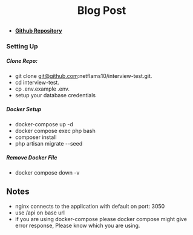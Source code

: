 # <p align="center">Blog Post</p>

- **[Github Repository](https://github.com/netflams10/interview-test)**

### Setting Up

##### Clone Repo:

- git clone git@github.com:netflams10/interview-test.git.
- cd interview-test.
- cp .env.example .env.
- setup your database credentials

##### Docker Setup
- docker-compose up -d
- docker compose exec php bash
- composer install
- php artisan migrate --seed

##### Remove Docker File
- docker compose down -v

## Notes

- nginx connects to the application with default on port: 3050
- use /api on base url
- if you are using docker-compose please docker compose might give error response, Please know which you are using.



